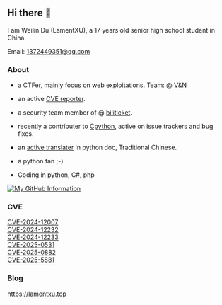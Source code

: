 ## Hi there 👋

I am Weilin Du (LamentXU), a 17 years old senior high school student in China.

Email: 1372449351@qq.com

### About

- a CTFer, mainly focus on web exploitations. Team: @ [V&N](https://vnteam.cn)

- an active [CVE reporter](https://vuldb.com/?user.78142).

- a security team member of @ [biliticket](https://github.com/biliticket).

- recently a contributer to [Cpython](https://github.com/python/Cpython), active on issue trackers and bug fixes.

- an [active translater](https://github.com/python/python-docs-zh-tw/pulls?q=is%3Apr+author%3ALamentXU123+is%3Aclosed) in python doc, Traditional Chinese.

- a python fan ;-)

- Coding in python, C#, php

[![My GitHub Information](https://github-readme-stats.vercel.app/api?username=LamentXU123&count_private=true&show_icons=true)]()

### CVE

[CVE-2024-12007](https://www.cve.org/CVERecord?id=CVE-2024-12007)  
[CVE-2024-12232](https://www.cve.org/CVERecord?id=CVE-2024-12232)  
[CVE-2024-12233](https://www.cve.org/CVERecord?id=CVE-2024-12233)  
[CVE-2025-0531](https://www.cve.org/CVERecord?id=CVE-2025-0531)  
[CVE-2025-0882](https://www.cve.org/CVERecord?id=CVE-2025-0882)  
[CVE-2025-5881](https://www.cve.org/CVERecord?id=CVE-2025-5881)  

### Blog

https://lamentxu.top
